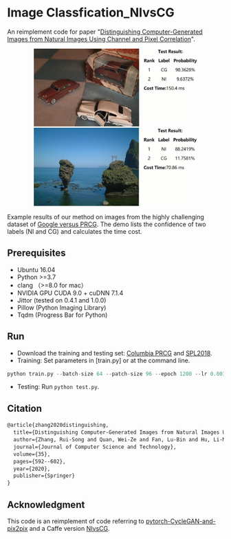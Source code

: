 # Image Classfication_NIvsCG
An reimplement code for paper "[Distinguishing Computer-Generated Images from Natural Images Using Channel and Pixel Correlation](https://link.springer.com/article/10.1007/s11390-020-0216-9)".
<div align=center>
  <img width="380" src="https://github.com/Evergrow/JCST_NIvsCG/blob/master/images/img1.jpg/" hspace="10">
  <img width="380" src="https://github.com/Evergrow/JCST_NIvsCG/blob/master/images/img2.jpg/" hspace="10">
</div>

Example results of our method on images from the highly challenging dataset of [Google versus PRCG](http://www.ee.columbia.edu/ln/dvmm/downloads/PIM_PRCG_dataset/). The demo lists the confidence of two labels (NI and CG) and calculates the time cost. 

## Prerequisites
* Ubuntu 16.04
* Python >=3.7
* clang （>=8.0 for mac）
* NVIDIA GPU CUDA 9.0 + cuDNN 7.1.4
* Jittor (tested on 0.4.1 and 1.0.0)
* Pillow (Python Imaging Library)
* Tqdm (Progress Bar for Python)

## Run
* Download the training and testing set: [Columbia PRCG](http://www.ee.columbia.edu/ln/dvmm/downloads/PIM_PRCG_dataset/) and [SPL2018](https://rose.ntu.edu.sg/Publications/Documents/Others/Computer%20Graphics%20Identification%20Combining%20Convolutional%20and%20Recurrent%20Neural%20Networks.pdf).
* Training: Set parameters in [train.py] or at the command line.
```python
python train.py --batch-size 64 --patch-size 96 --epoch 1200 --lr 0.001
```
* Testing: Run ```python test.py```.

## Citation
```latex
@article{zhang2020distinguishing,
  title={Distinguishing Computer-Generated Images from Natural Images Using Channel and Pixel Correlation},
  author={Zhang, Rui-Song and Quan, Wei-Ze and Fan, Lu-Bin and Hu, Li-Ming and Yan, Dong-Ming},
  journal={Journal of Computer Science and Technology},
  volume={35},
  pages={592--602},
  year={2020},
  publisher={Springer}
}
```
## Acknowledgment
This code is an reimplement of code referring to [pytorch-CycleGAN-and-pix2pix](https://github.com/junyanz/pytorch-CycleGAN-and-pix2pix) and a Caffe version [NIvsCG](https://github.com/weizequan/NIvsCG).
